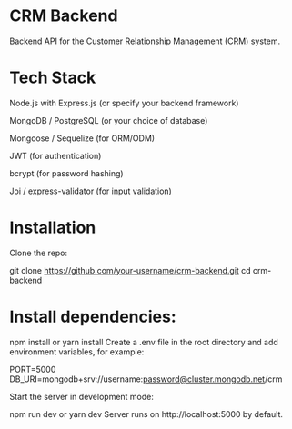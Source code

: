 # CRM Backend
Backend API for the Customer Relationship Management (CRM) system.

# Tech Stack
Node.js with Express.js (or specify your backend framework)

MongoDB / PostgreSQL (or your choice of database)

Mongoose / Sequelize (for ORM/ODM)

JWT (for authentication)

bcrypt (for password hashing)

Joi / express-validator (for input validation)

# Installation
Clone the repo:

git clone https://github.com/your-username/crm-backend.git
cd crm-backend
# Install dependencies:

npm install
 or
yarn install
Create a .env file in the root directory and add environment variables, for example:

PORT=5000
DB_URI=mongodb+srv://username:password@cluster.mongodb.net/crm

Start the server in development mode:

npm run dev
 or
yarn dev
Server runs on http://localhost:5000 by default.
